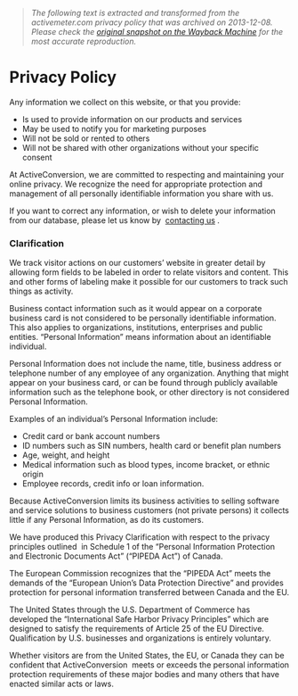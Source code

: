 > *The following text is extracted and transformed from the activemeter.com privacy policy that was archived on 2013-12-08. Please check the [original snapshot on the Wayback Machine](https://web.archive.org/web/20131208164156id_/http%3A//www.activeconversion.com/privacy-2.html) for the most accurate reproduction.*

# Privacy Policy

Any information we collect on this website, or that you provide:

  * Is used to provide information on our products and services 
  * May be used to notify you for marketing purposes 
  * Will not be sold or rented to others 
  * Will not be shared with other organizations without your specific consent 



At ActiveConversion, we are committed to respecting and maintaining your online privacy. We recognize the need for appropriate protection and management of all personally identifiable information you share with us.

If you want to correct any information, or wish to delete your information from our database, please let us know by  [contacting us](https://web.archive.org/web/20131208164156id_/http%3A//www.activeconversion.com/contact.html) .

### Clarification

We track visitor actions on our customers’ website in greater detail by allowing form fields to be labeled in order to relate visitors and content. This and other forms of labeling make it possible for our customers to track such things as activity.

Business contact information such as it would appear on a corporate business card is not considered to be personally identifiable information. This also applies to organizations, institutions, enterprises and public entities. “Personal Information” means information about an identifiable individual.  
  
Personal Information does not include the name, title, business address or telephone number of any employee of any organization. Anything that might appear on your business card, or can be found through publicly available information such as the telephone book, or other directory is not considered Personal Information.

Examples of an individual’s Personal Information include:

  * Credit card or bank account numbers
  * ID numbers such as SIN numbers, health card or benefit plan numbers
  * Age, weight, and height
  * Medical information such as blood types, income bracket, or ethnic origin
  * Employee records, credit info or loan information.



Because ActiveConversion limits its business activities to selling software and service solutions to business customers (not private persons) it collects little if any Personal Information, as do its customers.

We have produced this Privacy Clarification with respect to the privacy principles outlined  in Schedule 1 of the “Personal Information Protection and Electronic Documents Act” (“PIPEDA Act”) of Canada.

The European Commission recognizes that the “PIPEDA Act” meets the demands of the “European Union’s Data Protection Directive” and provides protection for personal information transferred between Canada and the EU.

The United States through the U.S. Department of Commerce has developed the “International Safe Harbor Privacy Principles” which are designed to satisfy the requirements of Article 25 of the EU Directive. Qualification by U.S. businesses and organizations is entirely voluntary.

Whether visitors are from the United States, the EU, or Canada they can be confident that ActiveConversion  meets or exceeds the personal information protection requirements of these major bodies and many others that have enacted similar acts or laws.

